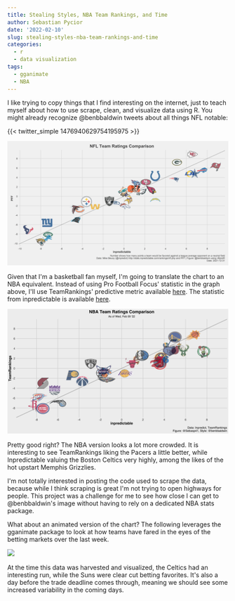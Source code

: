 ```yaml
---
title: Stealing Styles, NBA Team Rankings, and Time
author: Sebastian Pycior
date: '2022-02-10'
slug: stealing-styles-nba-team-rankings-and-time
categories:
  - r
  - data visualization
tags:
  - gganimate
  - NBA
---
```


I like trying to copy things that I find interesting on the internet, just to teach myself about how to use scrape, clean, and visualize data using R. You might already recognize @benbbaldwin tweets about all things NFL notable:

{{< twitter_simple 1476940629754195975 >}}

![](./FH8lSFvXsAAvJhD.jpeg)


Given that I'm  a basketball fan myself, I'm going to translate the chart to an NBA equivalent. Instead of using Pro Football Focus' statistic in the graph above, I'll use TeamRankings' predictive metric available [here](https://www.teamrankings.com/nba/ranking/predictive-by-other/). The statistic from inpredictable is available [here](http://stats.inpredictable.com/rankings/nba.php).


![](./tripr.jpeg)

Pretty good right? The NBA version looks a lot more crowded. It is interesting to see TeamRankings liking the Pacers a little better, while Inpredictable valuing the Boston Celtics very highly, among the likes of the hot upstart Memphis Grizzlies. 

I'm not totally interested in posting the code used to scrape the data, because while I think scraping is great I'm not trying to open highways for people. This project was a challenge for me to see how close I can get to @benbbaldwin's image without having to rely on a dedicated NBA stats package. 

What about an animated version of the chart? The following leverages the gganimate package to look at how teams have fared in the eyes of the betting markets over the last week.

![](./triper.gif)

At the time this data was harvested and visualized, the Celtics had an interesting run, while the Suns were clear cut betting favorites. It's also a day before the trade deadline comes through, meaning we should see some increased variability in the coming days. 